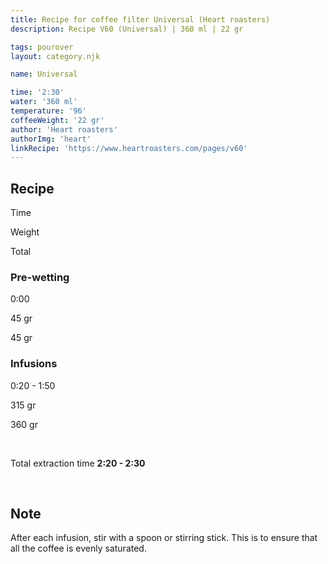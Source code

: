 ```yaml
---
title: Recipe for coffee filter Universal (Heart roasters)
description: Recipe V60 (Universal) | 360 ml | 22 gr

tags: pourover
layout: category.njk

name: Universal

time: '2:30'
water: '360 ml'
temperature: '96'
coffeeWeight: '22 gr'
author: 'Heart roasters'
authorImg: 'heart'
linkRecipe: 'https://www.heartroasters.com/pages/v60'
---
```


## Recipe


<div class="time-line">

Time

Weight

Total

</div>

### Pre-wetting

<div class="time-line">

0:00

45 gr

45 gr

</div>


### Infusions

<div class="time-line">

0:20 - 1:50

315 gr

360 gr

</div>
<br>

Total extraction time __2:20 - 2:30__

<br>
<div class="info-warm">

## Note
After each infusion, stir with a spoon or stirring stick. This is to ensure that all the coffee is evenly saturated.
</div>


